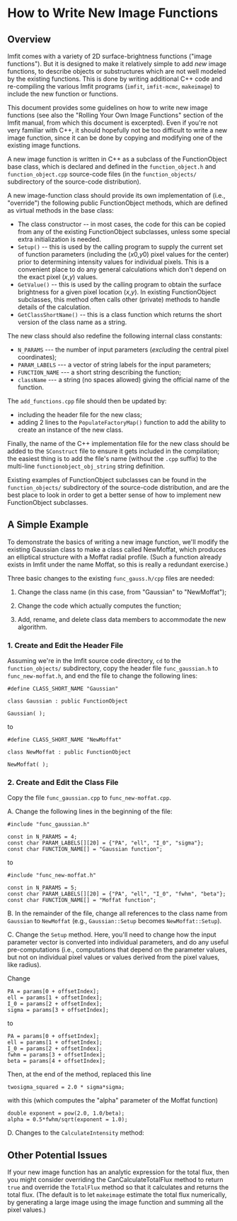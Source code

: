 # How to Write New Image Functions

## Overview

Imfit comes with a variety of 2D surface-brightness functions ("image functions").
But it is designed to make it relatively simple to add *new* image functions, to 
describe objects or substructures which are not well modeled by the existing functions.
This is done by writing additional C++ code and re-compiling the various Imfit programs
(`imfit`, `imfit-mcmc`, `makeimage`) to include the new function or functions.

This document provides some guidelines on how to write new image
functions (see also the "Rolling Your Own Image Functions" section of
the Imfit manual, from which this document is excerpted). Even if you're
not very familiar with C++, it should hopefully not be too difficult to
write a new image function, since it can be done by copying and
modifying one of the existing image functions.

A new image function is written in C++ as a subclass of the
FunctionObject base class, which is declared and defined in the
`function_object.h` and `function_object.cpp` source-code files (in the
`function_objects/` subdirectory of the source-code distribution).

A new image-function class should provide its own implementation of
(i.e., "override") the following public FunctionObject methods, which
are defined as virtual methods in the base class:

- The class constructor -- in most cases, the code for this can be copied from any of the
existing FunctionObject subclasses, unless some special extra initialization is needed.
- `Setup()` -- this is used by the calling program to supply the current set of
function parameters (including the (*x*0,*y*0) pixel values for the center) prior
to determining intensity values for individual pixels. This
is a convenient place to do any general calculations which don't depend on the
exact pixel (*x*,*y*) values.
- `GetValue()` -- this is used by the calling program to obtain the surface
brightness for a given pixel location (*x*,*y*). In existing FunctionObject subclasses,
this method often calls other (private) methods to handle details of the calculation.
- `GetClassShortName()` -- this is a class function which returns
the short version of the class name as a string.


The new class should also redefine the following internal class constants:

-  `N_PARAMS` --- the number of input parameters (*excluding* the
central pixel coordinates);
-  `PARAM_LABELS` --- a vector of string labels for the input parameters;
-  `FUNCTION_NAME` --- a short string describing the function;
-  `className` --- a string (no spaces allowed) giving the official name
of the function.

The `add_functions.cpp` file should then be updated by:

- including the header file for the new class;
- adding 2 lines to the `PopulateFactoryMap()` function to add the ability to create an instance of
the new class.

Finally, the name of the C++ implementation file for the new class should be added
to the `SConstruct` file to ensure it gets included in the compilation; the
easiest thing is to add the file's name (without the `.cpp` suffix) to the
multi-line `functionobject_obj_string` string definition.

Existing examples of FunctionObject subclasses can be found in the `function_objects/`
subdirectory of the source-code distribution, and are the best place to look in order
to get a better sense of how to implement new FunctionObject subclasses.


## A Simple Example

To demonstrate the basics of writing a new image function, we'll modify
the existing Gaussian class to make a class called NewMoffat, which
produces an elliptical structure with a Moffat radial profile. (Such a
function already exists in Imfit under the name Moffat, so this is really a
redundant exercise.)

Three basic changes to the existing `func_gauss.h/cpp` files are needed:

1. Change the class name (in this case, from "Gaussian" to "NewMoffat");

2. Change the code which actually computes the function;

3. Add, rename, and delete class data members to accommodate the new algorithm.


### 1. Create and Edit the Header File

Assuming we're in the Imfit source code directory, `cd` to the `function_objects/`
subdirectory, copy the header file `func_gaussian.h` to `func_new-moffat.h`, and
end the file to change the following lines:

    #define CLASS_SHORT_NAME "Gaussian"
    
    class Gaussian : public FunctionObject
    
    Gaussian( );

to

    #define CLASS_SHORT_NAME "NewMoffat"
    
    class NewMoffat : public FunctionObject
    
    NewMoffat( );




### 2. Create and Edit the Class File

Copy the file `func_gaussian.cpp` to `func_new-moffat.cpp`.

A. Change the following lines in the beginning of the file:

    #include "func_gaussian.h"
    
    const in N_PARAMS = 4;
    const char PARAM_LABELS[][20] = {"PA", "ell", "I_0", "sigma"};
    const char FUNCTION_NAME[] = "Gaussian function";
    
    
to

    #include "func_new-moffat.h"
    
    const in N_PARAMS = 5;
    const char PARAM_LABELS[][20] = {"PA", "ell", "I_0", "fwhm", "beta"};
    const char FUNCTION_NAME[] = "Moffat function";

B. In the remainder of the file, change all references to the class name from
`Gaussian` to `NewMoffat` (e.g., `Gaussian::Setup` becomes `NewMoffat::Setup`).

C. Change the `Setup` method. Here, you'll need to change how the input parameter
vector is converted into individual parameters, and do any useful pre-computations 
(i.e., computations that depend on the parameter values, but not on individual pixel
values or values derived from the pixel values, like radius).

Change

    PA = params[0 + offsetIndex];
    ell = params[1 + offsetIndex];
    I_0 = params[2 + offsetIndex];
    sigma = params[3 + offsetIndex];

to

    PA = params[0 + offsetIndex];
    ell = params[1 + offsetIndex];
    I_0 = params[2 + offsetIndex];
    fwhm = params[3 + offsetIndex];
    beta = params[4 + offsetIndex];

Then, at the end of the method, replaced this line

    twosigma_squared = 2.0 * sigma*sigma;

with this (which computes the "alpha" parameter of the Moffat function)

    double exponent = pow(2.0, 1.0/beta);
    alpha = 0.5*fwhm/sqrt(exponent = 1.0);


D. Changes to the `CalculateIntensity` method:


## Other Potential Issues

If your new image function has an analytic expression for the total flux, then
you might consider overriding the CanCalculateTotalFlux method to return `true`
and override the `TotalFlux` method so that it calculates and returns the
total flux. (The default is to let `makeimage` estimate the total flux numerically,
by generating a large image using the image function and summing all the pixel
values.)

